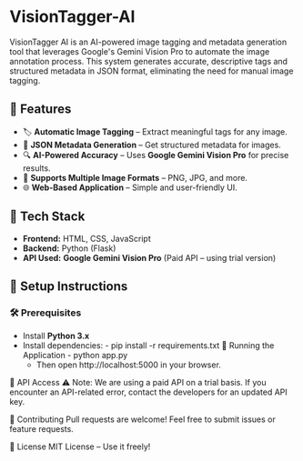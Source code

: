 # VisionTagger-AI
VisionTagger AI is an AI-powered image tagging and metadata generation tool that leverages Google's Gemini Vision Pro to automate the image annotation process. This system generates accurate, descriptive tags and structured metadata in JSON format, eliminating the need for manual image tagging.



## 🔹 Features  
- 🏷️ **Automatic Image Tagging** – Extract meaningful tags for any image.  
- 📝 **JSON Metadata Generation** – Get structured metadata for images.  
- 🔍 **AI-Powered Accuracy** – Uses **Google Gemini Vision Pro** for precise results.  
- 📂 **Supports Multiple Image Formats** – PNG, JPG, and more.  
- 🌐 **Web-Based Application** – Simple and user-friendly UI.  

## 🔹 Tech Stack  
- **Frontend:** HTML, CSS, JavaScript  
- **Backend:** Python (Flask)  
- **API Used:** **Google Gemini Vision Pro** (Paid API – using trial version)  

## 🔹 Setup Instructions  
### 🛠 Prerequisites  
- Install **Python 3.x**  
- Install dependencies: 
        - pip install -r requirements.txt
🚀 Running the Application
        - python app.py
    - Then open http://localhost:5000 in your browser.
    
🔹 API Access
⚠ Note: We are using a paid API on a trial basis.
If you encounter an API-related error, contact the developers for an updated API key.

🔹 Contributing
Pull requests are welcome! Feel free to submit issues or feature requests.

🔹 License
MIT License – Use it freely!


